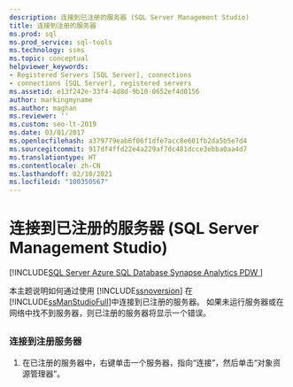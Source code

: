 ```yaml
---
description: 连接到已注册的服务器 (SQL Server Management Studio)
title: 连接到注册的服务器
ms.prod: sql
ms.prod_service: sql-tools
ms.technology: ssms
ms.topic: conceptual
helpviewer_keywords:
- Registered Servers [SQL Server], connections
- connections [SQL Server], registered servers
ms.assetid: e13f242e-33f4-4d8d-9b10-0652ef4d0156
author: markingmyname
ms.author: maghan
ms.reviewer: ''
ms.custom: seo-lt-2019
ms.date: 03/01/2017
ms.openlocfilehash: a379779eab6f06f1dfe7acc8e601fb2da5b5e7d4
ms.sourcegitcommit: 917df4ffd22e4a229af7dc481dcce3ebba0aa4d7
ms.translationtype: HT
ms.contentlocale: zh-CN
ms.lasthandoff: 02/10/2021
ms.locfileid: "100350567"
---
```

# <a name="connect-to-a-registered-server-sql-server-management-studio"></a>连接到已注册的服务器 (SQL Server Management Studio)

[!INCLUDE[SQL Server Azure SQL Database Synapse Analytics PDW ](../../includes/applies-to-version/sql-asdb-asdbmi-asa-pdw.md)]

本主题说明如何通过使用 [!INCLUDE[ssnoversion](../../includes/ssnoversion-md.md)] 在 [!INCLUDE[ssManStudioFull](../../includes/ssmanstudiofull-md.md)]中连接到已注册的服务器。 如果未运行服务器或在网络中找不到服务器，则已注册的服务器将显示一个错误。  

##  <a name="SSMSProcedure"></a>

### <a name="to-connect-to-a-registered-server"></a>连接到注册服务器

1. 在已注册的服务器中，右键单击一个服务器，指向“连接”，然后单击“对象资源管理器”。

